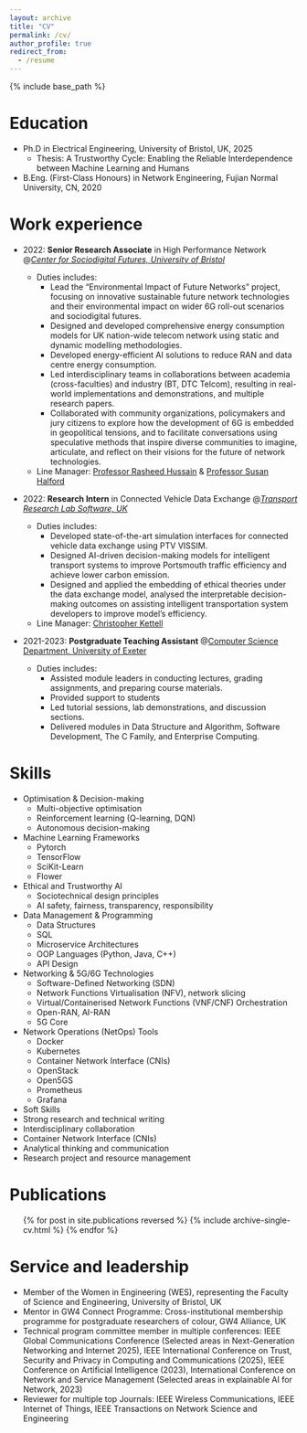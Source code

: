 ```yaml
---
layout: archive
title: "CV"
permalink: /cv/
author_profile: true
redirect_from:
  - /resume
---
```


{% include base_path %}

Education
======
* Ph.D in Electrical Engineering, University of Bristol, UK, 2025
  * Thesis: A Trustworthy Cycle: Enabling the Reliable Interdependence between Machine Learning and Humans
* B.Eng. (First-Class Honours) in Network Engineering, Fujian Normal University, CN, 2020

Work experience
======
* 2022: **Senior Research Associate** in High Performance Network @[_Center for Sociodigital Futures, University of Bristol_](https://www.bristol.ac.uk/research/centres/sociodigital-futures/)
  * Duties includes:
    * Lead the “Environmental Impact of Future Networks” project, focusing on innovative sustainable future network technologies and their environmental impact on wider 6G roll-out scenarios and sociodigital futures.
    * Designed and developed comprehensive energy consumption models for UK nation-wide telecom network using static and dynamic modelling methodologies.
    * Developed energy-efficient AI solutions to reduce RAN and data centre energy consumption.
    * Led interdisciplinary teams in collaborations between academia (cross-faculties) and industry (BT, DTC Telcom), resulting in real-world implementations and demonstrations, and multiple research papers.
    * Collaborated with community organizations, policymakers and jury citizens to explore how the development of 6G is embedded in geopolitical tensions, and to facilitate conversations using speculative methods that inspire diverse communities to imagine, articulate, and reflect on their visions for the future of network technologies.
  * Line Manager: [Professor Rasheed Hussain](https://www.linkedin.com/in/rasheed-hussain-b7296123/) & [Professor Susan Halford](https://www.linkedin.com/in/susan-halford-facss-frsa-46054028/)
* 2022: **Research Intern** in Connected Vehicle Data Exchange @[_Transport Research Lab Software, UK_](https://www.trl.co.uk/)
  * Duties includes:
    * Developed state-of-the-art simulation interfaces for connected vehicle data exchange using PTV VISSIM. 
    * Designed AI-driven decision-making models for intelligent transport systems to improve Portsmouth traffic efficiency and achieve lower carbon emission.
    * Designed and applied the embedding of ethical theories under the data exchange model, analysed the interpretable decision-making outcomes on assisting intelligent transportation system developers to improve model’s efficiency.
  * Line Manager: [Christopher Kettell](https://www.linkedin.com/in/christopherkettell/)

* 2021-2023: **Postgraduate Teaching Assistant** @[Computer Science Department, University of Exeter](https://computerscience.exeter.ac.uk/)
  * Duties includes:
    * Assisted module leaders in conducting lectures, grading assignments, and preparing course materials.
    * Provided support to students
    * Led tutorial sessions, lab demonstrations, and discussion sections.
    * Delivered modules in Data Structure and Algorithm, Software Development, The C Family, and Enterprise Computing.
  
Skills
======
* Optimisation & Decision-making
  * Multi-objective optimisation
  * Reinforcement learning (Q-learning, DQN)
  * Autonomous decision-making
* Machine Learning Frameworks
  * Pytorch
  * TensorFlow
  * SciKit-Learn
  * Flower
* Ethical and Trustworthy AI
  * Sociotechnical design principles
  * AI safety, fairness, transparency, responsibility
* Data Management & Programming
  * Data Structures
  * SQL
  * Microservice Architectures
  * OOP Languages (Python, Java, C++)
  * API Design
* Networking & 5G/6G Technologies
  * Software-Defined Networking (SDN)
  * Network Functions Virtualisation (NFV), network slicing
  * Virtual/Containerised Network Functions (VNF/CNF) Orchestration
  * Open-RAN, AI-RAN
  * 5G Core
* Network Operations (NetOps) Tools
  * Docker
  * Kubernetes
  * Container Network Interface (CNIs)
  * OpenStack
  * Open5GS
  * Prometheus
  * Grafana
*  Soft Skills
  * Strong research and technical writing
  * Interdisciplinary collaboration
  * Container Network Interface (CNIs)
  * Analytical thinking and communication
  * Research project and resource management
    
Publications
======
  <ul>{% for post in site.publications reversed %}
    {% include archive-single-cv.html %}
  {% endfor %}</ul>
  
  
Service and leadership
======
* Member of the Women in Engineering (WES), representing the Faculty of Science and Engineering, University of Bristol, UK
* Mentor in GW4 Connect Programme: Cross-institutional membership programme for postgraduate researchers of colour, GW4 Alliance, UK
* Technical program committee member in multiple conferences: IEEE Global Communications Conference (Selected areas in Next-Generation Networking and Internet 2025), IEEE International Conference on Trust, Security and Privacy in Computing and Communications (2025), IEEE Conference on Artificial Intelligence (2023), International Conference on Network and Service Management (Selected areas in explainable AI for Network, 2023)
* Reviewer for multiple top Journals: IEEE Wireless Communications, IEEE Internet of Things, IEEE Transactions on Network Science and Engineering

